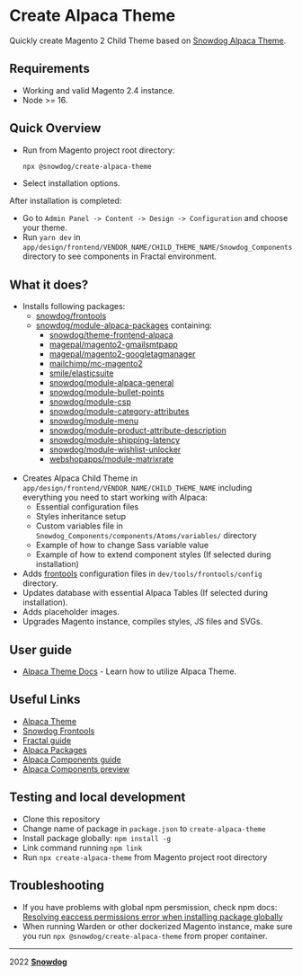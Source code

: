 # Create Alpaca Theme

Quickly create Magento 2 Child Theme based on [Snowdog Alpaca Theme](https://github.com/SnowdogApps/magento2-alpaca-theme).

## Requirements
  * Working and valid Magento 2.4 instance.
  * Node >= 16.

## Quick Overview
- Run from Magento project root directory:
  ```sh
  npx @snowdog/create-alpaca-theme
  ```
- Select installation options.

After installation is completed:
- Go to `Admin Panel -> Content -> Design -> Configuration` and choose your theme.
- Run `yarn dev` in `app/design/frontend/VENDOR_NAME/CHILD_THEME_NAME/Snowdog_Components` directory to see components in Fractal environment.

## What it does?
- Installs following packages:
  - [snowdog/frontools](https://github.com/SnowdogApps/magento2-frontools)
  - [snowdog/module-alpaca-packages](https://github.com/SnowdogApps/magento2-alpaca-packages) containing:
    - [snowdog/theme-frontend-alpaca](https://github.com/SnowdogApps/magento2-alpaca-theme)
    - [magepal/magento2-gmailsmtpapp](https://github.com/magepal/magento2-gmail-smtp-app)
    - [magepal/magento2-googletagmanager](https://github.com/magepal/magento2-google-tag-manager)
    - [mailchimp/mc-magento2](https://github.com/mailchimp/mc-magento2)
    - [smile/elasticsuite](https://github.com/Smile-SA/elasticsuite)
    - [snowdog/module-alpaca-general](https://github.com/SnowdogApps/magento2-alpaca-general)
    - [snowdog/module-bullet-points](https://github.com/SnowdogApps/magento2-bullet-points)
    - [snowdog/module-csp](https://github.com/SnowdogApps/magento2-module-csp)
    - [snowdog/module-category-attributes](https://github.com/SnowdogApps/magento2-category-attributes)
    - [snowdog/module-menu](https://github.com/SnowdogApps/magento2-menu)
    - [snowdog/module-product-attribute-description](https://github.com/SnowdogApps/magento2-product-attribute-description)
    - [snowdog/module-shipping-latency](https://github.com/SnowdogApps/magento2-shipping-latency)
    - [snowdog/module-wishlist-unlocker](https://github.com/SnowdogApps/magento2-wishlist-unlocker)
    - [webshopapps/module-matrixrate](https://github.com/webshopapps/module-matrixrate)</br></br>
- Creates Alpaca Child Theme in `app/design/frontend/VENDOR_NAME/CHILD_THEME_NAME` including everything you need to start working with Alpaca:
   - Essential configuration files
   - Styles inheritance setup
   - Custom variables file in `Snowdog_Components/components/Atoms/variables/` directory
   - Example of how to change Sass variable value
   - Example of how to extend component styles (If selected during installation)
- Adds [frontools](https://github.com/SnowdogApps/magento2-frontools) configuration files in `dev/tools/frontools/config` directory.
- Updates database with essential Alpaca Tables (If selected during installation).
- Adds placeholder images.
- Upgrades Magento instance, compiles styles, JS files and SVGs.

## User guide
- [Alpaca Theme Docs](https://magento2-alpaca-docs.vercel.app/) - Learn how to utilize Alpaca Theme.

## Useful Links
  * [Alpaca Theme](https://github.com/SnowdogApps/magento2-alpaca-theme)
  * [Snowdog Frontools](https://github.com/SnowdogApps/magento2-frontools)
  * [Fractal guide](https://fractal.build/guide/)
  * [Alpaca Packages](https://github.com/SnowdogApps/magento2-alpaca-packages)
  * [Alpaca Components guide](https://github.com/SnowdogApps/magento2-alpaca-theme/blob/master/Snowdog_Components/README.md)
  * [Alpaca Components preview](https://magento2-alpaca-theme-git-master-snowdog1.vercel.app/)

## Testing and local development
  * Clone this repository
  * Change name of package in `package.json` to `create-alpaca-theme`
  * Install package globally: `npm install -g`
  * Link command running `npm link`
  * Run `npx create-alpaca-theme` from Magento project root directory

## Troubleshooting

* If you have problems with global npm persmission, check npm docs: [Resolving eaccess permissions error when installing package globally](https://docs.npmjs.com/resolving-eacces-permissions-errors-when-installing-packages-globally)
* When running Warden or other dockerized Magento instance, make sure you run `npx @snowdog/create-alpaca-theme` from proper container.

****
2022 **[Snowdog](https://www.snow.dog)**
